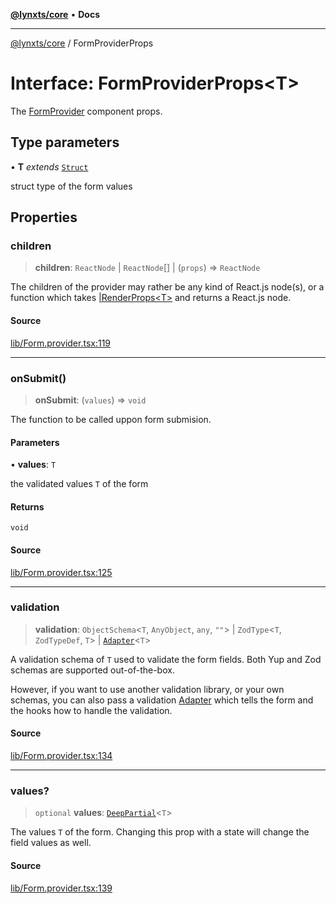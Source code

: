 [**@lynxts/core**](../README.md) • **Docs**

***

[@lynxts/core](../README.md) / FormProviderProps

# Interface: FormProviderProps\<T\>

The [FormProvider](../functions/FormProvider.md) component props.

## Type parameters

• **T** *extends* [`Struct`](../type-aliases/Struct.md)

struct type of the form values

## Properties

### children

> **children**: `ReactNode` \| `ReactNode`[] \| (`props`) => `ReactNode`

The children of the provider may rather be any kind of React.js node(s),
or a function which takes [<T>|RenderProps\<T\>](RenderProps.md) and
returns a React.js node.

#### Source

[lib/Form.provider.tsx:119](https://github.com/JoseLion/lynxts/blob/main/packages/core/src/lib/Form.provider.tsx#L119)

***

### onSubmit()

> **onSubmit**: (`values`) => `void`

The function to be called uppon form submision.

#### Parameters

• **values**: `T`

the validated values `T` of the form

#### Returns

`void`

#### Source

[lib/Form.provider.tsx:125](https://github.com/JoseLion/lynxts/blob/main/packages/core/src/lib/Form.provider.tsx#L125)

***

### validation

> **validation**: `ObjectSchema`\<`T`, `AnyObject`, `any`, `""`\> \| `ZodType`\<`T`, `ZodTypeDef`, `T`\> \| [`Adapter`](Adapter.md)\<`T`\>

A validation schema of `T` used to validate the form fields. Both Yup and
Zod schemas are supported out-of-the-box.

However, if you want to use another validation library, or your own
schemas, you can also pass a validation [Adapter<T>](Adapter.md) which
tells the form and the hooks how to handle the validation.

#### Source

[lib/Form.provider.tsx:134](https://github.com/JoseLion/lynxts/blob/main/packages/core/src/lib/Form.provider.tsx#L134)

***

### values?

> `optional` **values**: [`DeepPartial`](../type-aliases/DeepPartial.md)\<`T`\>

The values `T` of the form. Changing this prop with a state will change
the field values as well.

#### Source

[lib/Form.provider.tsx:139](https://github.com/JoseLion/lynxts/blob/main/packages/core/src/lib/Form.provider.tsx#L139)
